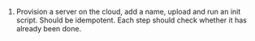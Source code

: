 1. Provision a server on the cloud, add a name, upload and run an init
   script.  Should be idempotent.  Each step should check whether it has
   already been done.
   
   